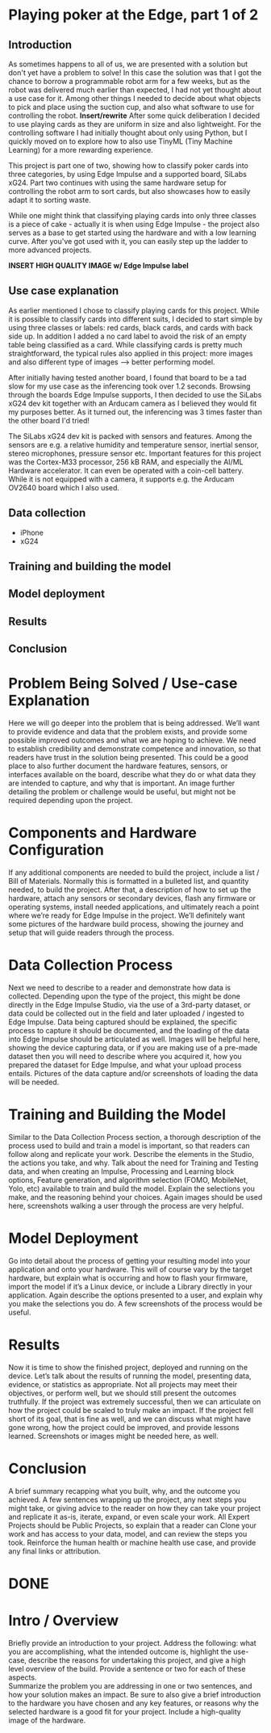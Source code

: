 # Playing poker at the Edge, part 1 of 2

## Introduction

As sometimes happens to all of us, we are presented with a solution but don't yet have a problem to solve! In this case the solution was that I got the chance to borrow a programmable robot arm for a few weeks, but as the robot was delivered much earlier than expected, I had not yet thought about a use case for it. Among other things I needed to decide about what objects to pick and place using the suction cup, and also what software to use for controlling the robot. **Insert/rewrite** After some quick deliberation I decided to use playing cards as they are uniform in size and also lightweight. For the controlling software I had initially thought about only using Python, but I quickly moved on to explore how to also use TinyML (Tiny Machine Learning) for a more rewarding experience.

This project is part one of two, showing how to classify poker cards into three categories, by using Edge Impulse and a supported board, SiLabs xG24. Part two continues with using the same hardware setup for controlling the robot arm to sort cards, but also showcases how to easily adapt it to sorting waste.

While one might think that classifying playing cards into only three classes is a piece of cake - actually it is when using Edge Impulse - the project also serves as a base to get started using the hardware and with a low learning curve. After you've got used with it, you can easily step up the ladder to more advanced projects.

**INSERT HIGH QUALITY IMAGE w/ Edge Impulse label**

## Use case explanation

As earlier mentioned I chose to classify playing cards for this project. While it is possible to classify cards into different suits, I decided to start simple by using three classes or labels: red cards, black cards, and cards with back side up. In addition I added a no card label to avoid the risk of an empty table being classified as a card. While classifying cards is pretty much straightforward, the typical rules also applied in this project: more images and also different type of images --> better performing model.

After initially having tested another board, I found that board to be a tad slow for my use case as the inferencing took over 1.2 seconds. Browsing through the boards Edge Impulse supports, I then decided to use the SiLabs xG24 dev kit together with an Arducam camera as I believed they would fit my purposes better. As it turned out, the inferencing was 3 times faster than the other board I'd tried!

The SiLabs xG24 dev kit is packed with sensors and features. Among the sensors are e.g. a relative humidity and temperature sensor, inertial sensor, stereo microphones, pressure sensor etc. Important features for this project was the Cortex-M33 processor, 256 kB RAM, and especially the AI/ML Hardware accelerator. It can even be operated with a coin-cell battery. While it is not equipped with a camera, it supports e.g. the Arducam OV2640 board which I also used.


## Data collection

* iPhone
* xG24

## Training and building the model
## Model deployment
## Results
## Conclusion

# Problem Being Solved / Use-case Explanation
Here we will go deeper into the problem that is being addressed.  We’ll want to provide evidence and data that the problem exists, and provide some possible improved outcomes and what we are hoping to achieve.  We need to establish credibility and demonstrate competence and innovation, so that readers have trust in the solution being presented.  This could be a good place to also further document the hardware features, sensors, or interfaces available on the board, describe what they do or what data they are intended to capture, and why that is important.  An image further detailing the problem or challenge would be useful, but might not be required depending upon the project.

# Components and Hardware Configuration
If any additional components are needed to build the project, include a list / Bill of Materials.  Normally this is formatted in a bulleted list, and quantity needed, to build the project.  After that, a description of how to set up the hardware, attach any sensors or secondary devices, flash any firmware or operating systems, install needed applications, and ultimately reach a point where we’re ready for Edge Impulse in the project.  We’ll definitely want some pictures of the hardware build process, showing the journey and setup that will guide readers through the process.

# Data Collection Process
Next we need to describe to a reader and demonstrate how data is collected.  Depending upon the type of the project, this might be done directly in the Edge Impulse Studio, via the use of a 3rd-party dataset, or data could be collected out in the field and later uploaded / ingested to Edge Impulse.  Data being captured should be explained, the specific process to capture it should be documented, and the loading of the data into Edge Impulse should be articulated as well.  Images will be helpful here, showing the device capturing data, or if you are making use of a pre-made dataset then you will need to describe where you acquired it, how you prepared the dataset for Edge Impulse, and what your upload process entails.  Pictures of the data capture and/or screenshots of loading the data will be needed.

# Training and Building the Model
Similar to the Data Collection Process section, a thorough description of the process used to build and train a model is important, so that readers can follow along and replicate your work.  Describe the elements in the Studio, the actions you take, and why.  Talk about the need for Training and Testing data, and when creating an Impulse,  Processing and Learning block options, Feature generation, and algorithm selection (FOMO, MobileNet, Yolo, etc) available to train and build the model.  Explain the selections you make, and the reasoning behind your choices.  Again images should be used here, screenshots walking a user through the process are very helpful.

# Model Deployment
Go into detail about the process of getting your resulting model into your application and onto your hardware.  This will of course vary by the target hardware, but explain what is occurring and how to flash your firmware, import the model if it’s a Linux device, or include a Library directly in your application.  Again describe the options presented to a user, and explain why you make the selections you do.  A few screenshots of the process would be useful.

# Results
Now it is time to show the finished project, deployed and running on the device.  Let’s talk about the results of running the model, presenting data, evidence, or statistics as appropriate.  Not all projects may meet their objectives, or perform well, but we should still present the outcomes truthfully.  If the project was extremely successful, then we can articulate on how the project could be scaled to truly make an impact.  If the project fell short of its goal, that is fine as well, and we can discuss what might have gone wrong, how the project could be improved, and provide lessons learned.  Screenshots or images might be needed here, as well.  

# Conclusion
A brief summary recapping what you built, why, and the outcome you achieved.  A few sentences wrapping up the project, any next steps you might take, or giving advice to the reader on how they can take your project and replicate it as-is, iterate, expand, or even scale your work.  All Expert Projects should be Public Projects, so explain that a reader can Clone your work and has access to your data, model, and can review the steps you took.  Reinforce the human health or machine health use case, and provide any final links or attribution.  



# DONE

# Intro / Overview
Briefly provide an introduction to your project. Address the following: what you are accomplishing, what the intended outcome is, highlight the use-case, describe the reasons for undertaking this project, and give a high level overview of the build. Provide a sentence or two for each of these aspects.  
Summarize the problem you are addressing in one or two sentences, and how your solution makes an impact.  Be sure to also give a brief introduction to the hardware you have chosen and any key features, or reasons why the selected hardware is a good fit for your project. 
Include a high-quality image of the hardware.